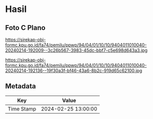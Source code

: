 # Hasil

## Foto C Plano

https://sirekap-obj-formc.kpu.go.id/fa74/pemilu/ppwp/94/04/01/10/10/9404011010040-20240214-192009--3c26b567-3983-45dc-bbf7-c5e698d643a3.jpg

https://sirekap-obj-formc.kpu.go.id/fa74/pemilu/ppwp/94/04/01/10/10/9404011010040-20240214-192136--19f30a3f-bf46-43a6-8b2c-919d65c62100.jpg


## Metadata

| Key        | Value               |
| ---------- | ------------------- |
| Time Stamp | 2024-02-25 13:00:00 |



